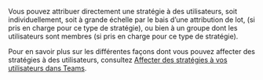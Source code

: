 Vous pouvez attribuer directement une stratégie à des utilisateurs, soit individuellement, soit à grande échelle par le bais d’une attribution de lot, (si pris en charge pour ce type de stratégie), ou bien à un groupe dont les utilisateurs sont membres (si pris en charge pour ce type de stratégie). 

Pour en savoir plus sur les différentes façons dont vous pouvez affecter des stratégies à des utilisateurs, consultez [Affecter des stratégies à vos utilisateurs dans Teams](../policy-assignment-overview.md).